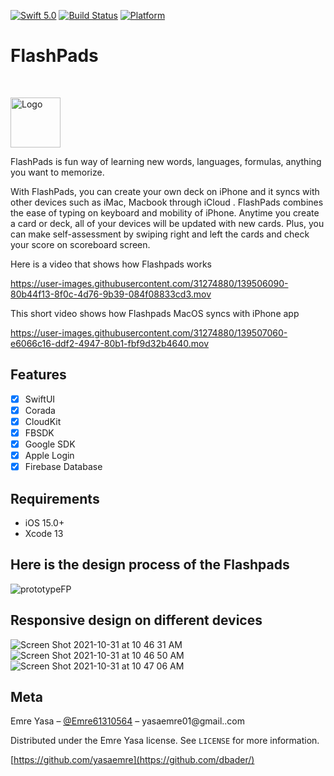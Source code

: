 
[![Swift 5.0](https://img.shields.io/badge/Swift-5.0-orange.svg?style=flat)](https://swift.org)
[![Build Status][travis-image]][travis-url]
[![Platform](https://img.shields.io/cocoapods/p/LFAlertController.svg?style=flat)](http://cocoapods.org/pods/LFAlertController)


# FlashPads
<br />
<p>
  <a href="https://github.com/alexanderritik/Best-README-Template">
    <img src="https://user-images.githubusercontent.com/31274880/139500713-88171956-8d46-4df1-86e2-eb26c2730eaa.png" alt="Logo" width="80" height="80">
  </a>
  <p>
FlashPads is fun way of learning new words, languages, formulas, anything you want to memorize.  </p>

<p> With FlashPads, you can create your own deck on iPhone and it syncs with other devices such as iMac, Macbook through iCloud . FlashPads combines the ease of typing on keyboard and mobility of iPhone. Anytime you create a card or deck, all of your devices will be updated with new cards. Plus, you can make self-assessment by swiping right and left the cards and check your score on scoreboard screen.</p>
</p>

Here is a video that shows how Flashpads works

<p>

https://user-images.githubusercontent.com/31274880/139506090-80b44f13-8f0c-4d76-9b39-084f08833cd3.mov




</p>
This short video shows how Flashpads MacOS syncs with iPhone app


https://user-images.githubusercontent.com/31274880/139507060-e6066c16-ddf2-4947-80b1-fbf9d32b4640.mov


## Features

- [x] SwiftUI
- [x] Corada
- [x] CloudKit
- [x] FBSDK
- [x] Google SDK
- [x] Apple Login
- [x] Firebase Database

## Requirements

- iOS 15.0+
- Xcode 13

##  Here is the design process of the Flashpads

![prototypeFP](https://user-images.githubusercontent.com/31274880/139513034-8d59e655-ccd9-4eda-a98e-3b2046cf4433.png)

##  Responsive design on different devices
![Screen Shot 2021-10-31 at 10 46 31 AM](https://user-images.githubusercontent.com/31274880/139595677-913cb969-ae94-4e83-9f60-96413c892612.png)
![Screen Shot 2021-10-31 at 10 46 50 AM](https://user-images.githubusercontent.com/31274880/139595681-7a556231-a114-4a28-93df-9cf6433e3d46.png)
![Screen Shot 2021-10-31 at 10 47 06 AM](https://user-images.githubusercontent.com/31274880/139595683-e2857046-9643-459f-8ce0-51dc730f3c7d.png)


## Meta

Emre Yasa – [@Emre61310564](https://twitter.com/Emre61310564) – yasaemre01@gmail..com

Distributed under the Emre Yasa license. See ``LICENSE`` for more information.

[https://github.com/yasaemre](https://github.com/dbader/)

[swift-image]:https://img.shields.io/badge/swift-3.0-orange.svg
[swift-url]: https://swift.org/
[license-image]: https://img.shields.io/badge/License-MIT-blue.svg
[license-url]: LICENSE
[travis-image]: https://img.shields.io/travis/dbader/node-datadog-metrics/master.svg?style=flat-square
[travis-url]: https://travis-ci.org/dbader/node-datadog-metrics
[codebeat-image]: https://codebeat.co/badges/c19b47ea-2f9d-45df-8458-b2d952fe9dad
[codebeat-url]: https://codebeat.co/projects/github-com-vsouza-awesomeios-com
